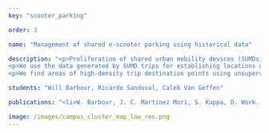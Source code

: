 ```yaml
---
key: "scooter_parking"

order: 3

name: "Management of shared e-scooter parking using historical data"

description: "<p>Proliferation of shared urban mobility devices (SUMDs), particularly dockless e-scooters, has created opportunities for users desiring efficient, short trips. Simultaneously, these devices have raised management challenges for cities and regulators in terms of safety, infrastructure, and parking. There is a need in some high-demand areas for dedicated parking locations for dockless e-scooters and other devices.</p>
<p>We use the data generated by SUMD trips for establishing locations of parking facilities and assessing their required capacity and anticipated utilization. The problem objective is: find locations for a given number of parking facilities that maximize the number of trips that could reasonably be ended and parked at these facilities. Posed another way, what is the minimum number and best locations of parking facilities needed to cover a desired portion of trips at these facilities?</p>
<p>We find areas of high-density trip destination points using unsupervised machine learning algorithms to serve as parking locations. The dwell time of each device is used to estimate the number of devices parked in a location over time and the necessary capacity of the parking facility. We test these methods on scooter data totalling approximately 100,000 trips at Vanderbilt University. DBSCAN is the most effective algorithm tested for determining high-performing parking locations. A selection of 19 parking locations, is enough to capture roughly 25% of all trips in the dataset. The vast majority of parking facilities found require a mean capacity of 6 scooters when sized for the 98th percentile observed demand.</p>"

students: "Will Barbour, Ricardo Sandoval, Caleb Van Geffen"

publications: "<li>W. Barbour, J. C. Martinez Mori, S. Kuppa, D. Work. \"Estimating Arrival Times for US Freight Rail Traffic.\" <em>Transportation Research Part C: Emerging Technologies</em>, 2018. <strong>Download: </strong><a href='https://www.dropbox.com/s/ojet2nbntvfeo54/Barbouretal2017.pdf?dl=0'>preprint</a>.</li>"

image: /images/campus_cluster_map_low_res.png
---
```

